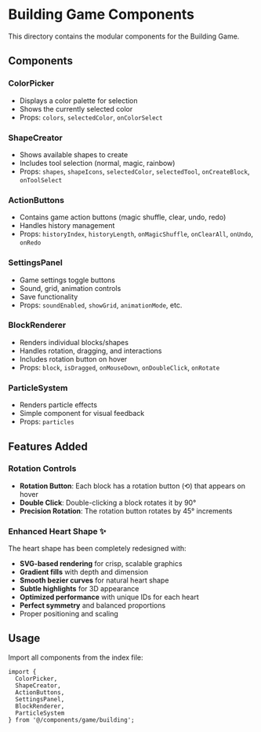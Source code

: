 # Building Game Components

This directory contains the modular components for the Building Game.

## Components

### ColorPicker
- Displays a color palette for selection
- Shows the currently selected color
- Props: `colors`, `selectedColor`, `onColorSelect`

### ShapeCreator
- Shows available shapes to create
- Includes tool selection (normal, magic, rainbow)
- Props: `shapes`, `shapeIcons`, `selectedColor`, `selectedTool`, `onCreateBlock`, `onToolSelect`

### ActionButtons
- Contains game action buttons (magic shuffle, clear, undo, redo)
- Handles history management
- Props: `historyIndex`, `historyLength`, `onMagicShuffle`, `onClearAll`, `onUndo`, `onRedo`

### SettingsPanel
- Game settings toggle buttons
- Sound, grid, animation controls
- Save functionality
- Props: `soundEnabled`, `showGrid`, `animationMode`, etc.

### BlockRenderer
- Renders individual blocks/shapes
- Handles rotation, dragging, and interactions
- Includes rotation button on hover
- Props: `block`, `isDragged`, `onMouseDown`, `onDoubleClick`, `onRotate`

### ParticleSystem
- Renders particle effects
- Simple component for visual feedback
- Props: `particles`

## Features Added

### Rotation Controls
- **Rotation Button**: Each block has a rotation button (⟲) that appears on hover
- **Double Click**: Double-clicking a block rotates it by 90°
- **Precision Rotation**: The rotation button rotates by 45° increments

### Enhanced Heart Shape ✨
The heart shape has been completely redesigned with:
- **SVG-based rendering** for crisp, scalable graphics
- **Gradient fills** with depth and dimension
- **Smooth bezier curves** for natural heart shape
- **Subtle highlights** for 3D appearance
- **Optimized performance** with unique IDs for each heart
- **Perfect symmetry** and balanced proportions
- Proper positioning and scaling

## Usage

Import all components from the index file:
```tsx
import { 
  ColorPicker, 
  ShapeCreator, 
  ActionButtons, 
  SettingsPanel, 
  BlockRenderer, 
  ParticleSystem 
} from '@/components/game/building';
```
